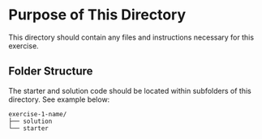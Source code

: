# Purpose of This Directory

This directory should contain any files and instructions necessary for this exercise.

## Folder Structure

The starter and solution code should be located within subfolders of this directory. See example below:

```
exercise-1-name/
├── solution
└── starter
```
